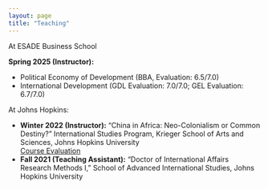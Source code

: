 ```yaml
---
layout: page
title: "Teaching"
---
```


At ESADE Business School  

**Spring 2025 (Instructor):**  
- Political Economy of Development (BBA, Evaluation: 6.5/7.0)
- International Development (GDL Evaluation: 7.0/7.0; GEL Evaluation: 6.7/7.0) 

At Johns Hopkins:  
- **Winter 2022 (Instructor):** “China in Africa: Neo-Colonialism or Common Destiny?” International Studies Program, Krieger School of Arts and Sciences, Johns Hopkins University  
  [Course Evaluation](https://livejohnshopkins-my.sharepoint.com/:b:/g/personal/ktang13_jh_edu/EZDxF9Pp0q5LgYZ8TpPytasBt6JswHp5RMpDwUAYjUML0Q?e=zm5tuf)  
- **Fall 2021 (Teaching Assistant):** “Doctor of International Affairs Research Methods I,” School of Advanced International Studies, Johns Hopkins University
